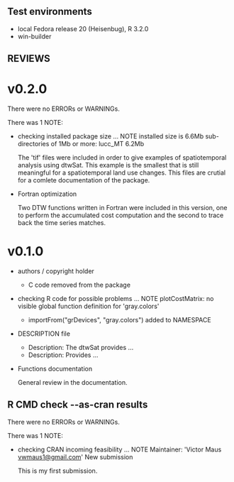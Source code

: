 ## Test environments
* local Fedora release 20 (Heisenbug), R 3.2.0
* win-builder 

## REVIEWS

# v0.2.0
There were no ERRORs or WARNINGs. 

There was 1 NOTE:

* checking installed package size ... NOTE
  installed size is 6.6Mb
  sub-directories of 1Mb or more:
    lucc_MT  6.2Mb

  The 'tif' files were included in order to give examples of spatiotemporal analysis using dtwSat. This example is the smallest that is still meaningful for a spatiotemporal land use changes. This files are crutial for a comlete documentation of the package. 

* Fortran optimization 
 
  Two DTW functions written in Fortran were included in this version, one to perform the accumulated cost computation and the second to trace back the time series matches.

# v0.1.0

* authors / copyright holder

  - C code removed from the package 
 
* checking R code for possible problems ... NOTE
plotCostMatrix: no visible global function definition for 'gray.colors'

  + importFrom("grDevices", "gray.colors") added to NAMESPACE

* DESCRIPTION file

  - Description: The dtwSat provides ...
  + Description: Provides ...

* Functions documentation 

  General review in the documentation.


## R CMD check --as-cran results
There were no ERRORs or WARNINGs. 

There was 1 NOTE:

* checking CRAN incoming feasibility ... NOTE
  Maintainer: 'Victor Maus <vwmaus1@gmail.com>'
  New submission

  This is my first submission.
